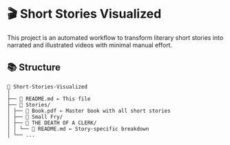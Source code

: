 # 🎬 Short Stories Visualized

This project is an automated workflow to transform literary short stories into narrated and illustrated videos with minimal manual effort.

## 📚 Structure
```
📂 Short-Stories-Visualized
│
├── 📄 README.md ← This file
├── 📂 Stories/
│ ├── 📄 Book.pdf ← Master book with all short stories
│ ├── 📂 Small Fry/
│ ├── 📂 THE DEATH OF A CLERK/
│ │ └── 📄 README.md ← Story-specific breakdown
│ └── ...
```